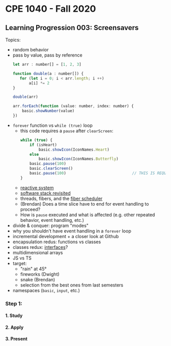 # CPE 1040 - Fall 2020

## Learning Progression 003: Screensavers

Topics:
- random behavior  
- pass by value, pass by reference
  ```javascript
  let arr : number[] = [1, 2, 3]

  function double(a : number[]) {
     for (let i = 0; i < arr.length; i ++)
         a[i] *= 2
  }

  double(arr)

  arr.forEach(function (value: number, index: number) {
      basic.showNumber(value)    
  })
  ```
- `forever` function vs `while (true)` loop
  - this code requires a `pause` after `clearScreen`:
    ```javascript
    while (true) {
        if (isHeart)                                             
            basic.showIcon(IconNames.Heart)
        else
            basic.showIcon(IconNames.Butterfly)
        basic.pause(100)
        basic.clearScreen()
        basic.pause(100)                             // THIS IS REQUIRED TO SEE THE ICON BLINK
    }
    ```
  - [reactive system](https://makecode.microbit.org/device/reactive)  
  - [software stack revisited](https://mattwarren.org/2017/11/28/Exploring-the-BBC-microbit-Software-Stack/)  
  - threads, fibers, and the [fiber scheduler](https://lancaster-university.github.io/microbit-docs/advanced/)  
  - (Brendan) Does a time slice have to end for event handling to proceed?  
  - How is `pause` executed and what is affected (e.g. other repeated behavior, event handling, etc.)
- divide & conquer: program "modes"  
- why you shouldn't have event handling in a `forever` loop  
- incremental development + a closer look at Github  
- encapsulation redus: functions vs classes   
- classes redux: [interfaces](https://makecode.microbit.org/javascript/interfaces)?  
- multidimensional arrays  
- JS vs TS  
- target: 
  - "rain" at 45°  
  - fireworks (Dwight)  
  - snake (Brendan)
  - selection from the best ones from last semesters  
- namespaces (`basic`, `input`, etc.)

### Step 1: 

#### 1. Study
#### 2. Apply
#### 3. Present

